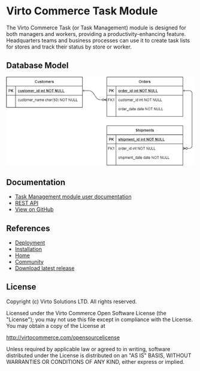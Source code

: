 # Virto Commerce Task Module  

The Virto Commerce Task (or Task Management) module is designed for both managers and workers, providing a productivity-enhancing feature. Headquarters teams and business processes can use it to create task lists for stores and track their status by store or worker.

## Database Model

![DB model](./docs/media/diagram-db-model.png)

## Documentation

* [Task Management module user documentation](https://docs.virtocommerce.org/platform/user-guide/inventory/overview/)
* [REST API](https://virtostart-demo-admin.govirto.com/docs/index.html?urls.primaryName=VirtoCommerce.TaskManagement)
* [View on GitHub](https://github.com/VirtoCommerce/vc-module-task-management)

## References

* [Deployment](https://docs.virtocommerce.org/platform/developer-guide/Tutorials-and-How-tos/Tutorials/deploy-module-from-source-code/)
* [Installation](https://docs.virtocommerce.org/platform/user-guide/modules-installation/)
* [Home](https://virtocommerce.com)
* [Community](https://www.virtocommerce.org)
* [Download latest release](https://github.com/VirtoCommerce/vc-module-task-management/releases/latest)


## License

Copyright (c) Virto Solutions LTD.  All rights reserved.

Licensed under the Virto Commerce Open Software License (the "License"); you
may not use this file except in compliance with the License. You may
obtain a copy of the License at

<http://virtocommerce.com/opensourcelicense>

Unless required by applicable law or agreed to in writing, software
distributed under the License is distributed on an "AS IS" BASIS,
WITHOUT WARRANTIES OR CONDITIONS OF ANY KIND, either express or
implied.
